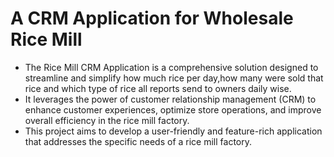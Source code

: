 # A CRM Application for Wholesale Rice Mill
 - The Rice Mill CRM Application is a comprehensive solution designed to streamline and simplify how much rice per day,how many were sold that rice and which type of rice all reports send to owners daily wise.
 - It leverages the power of customer relationship management (CRM) to enhance customer experiences, optimize store operations, and improve overall efficiency in the rice mill factory.
 - This project aims to develop a user-friendly and feature-rich application that addresses the specific needs of a rice mill factory.
